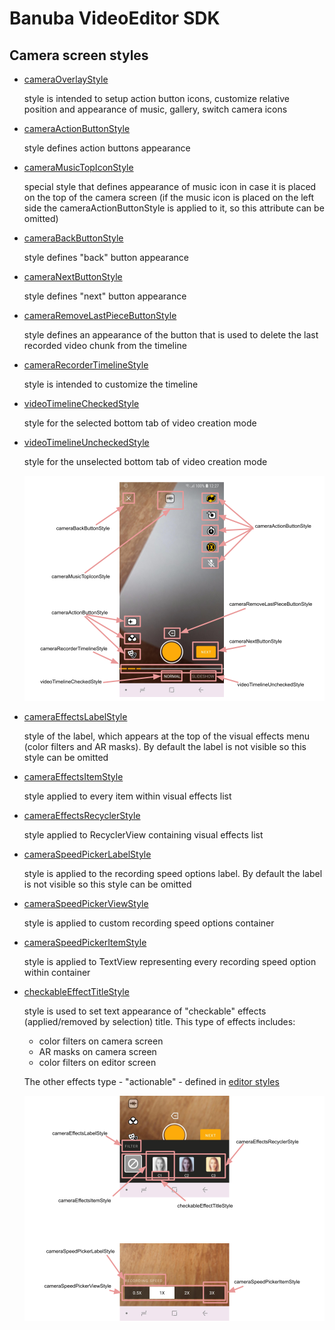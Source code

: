 # Banuba VideoEditor SDK
## Camera screen styles  

- [cameraOverlayStyle](app/src/main/res/values/themes.xml#L24)

    style is intended to setup action button icons, customize relative position and appearance of music, gallery, switch camera icons  
- [cameraActionButtonStyle](app/src/main/res/values/themes.xml#L25)

    style defines action buttons appearance
- [cameraMusicTopIconStyle](app/src/main/res/values/themes.xml#L26)

    special style that defines appearance of music icon in case it is placed on the top of the camera screen (if the music icon is placed on the left side the cameraActionButtonStyle is applied to it, so this attribute can be omitted)
- [cameraBackButtonStyle](app/src/main/res/values/themes.xml#L27)

    style defines "back" button appearance
- [cameraNextButtonStyle](app/src/main/res/values/themes.xml#L28)

    style defines "next" button appearance
- [cameraRemoveLastPieceButtonStyle](app/src/main/res/values/themes.xml#L29)

    style defines an appearance of the button that is used to delete the last recorded video chunk from the timeline
- [cameraRecorderTimelineStyle](app/src/main/res/values/themes.xml#L31)

    style is intended to customize the timeline

- [videoTimelineCheckedStyle](app/src/main/res/values/themes.xml#L18)

    style for the selected bottom tab of video creation mode

- [videoTimelineUncheckedStyle](app/src/main/res/values/themes.xml#L19)

    style for the unselected bottom tab of video creation mode

    ![img](screenshots/camera1.png)
- [cameraEffectsLabelStyle](app/src/main/res/values/themes.xml#L32)

    style of the label, which appears at the top of the visual effects menu (color filters and AR masks). By default the label is not visible so this style can be omitted
- [cameraEffectsItemStyle](app/src/main/res/values/themes.xml#L33)

    style applied to every item within visual effects list
- [cameraEffectsRecyclerStyle](app/src/main/res/values/themes.xml#L34)

    style applied to RecyclerView containing visual effects list
- [cameraSpeedPickerLabelStyle](app/src/main/res/values/themes.xml#L35)

    style is applied to the recording speed options label. By default the label is not visible so this style can be omitted
- [cameraSpeedPickerViewStyle](app/src/main/res/values/themes.xml#L36)

    style is applied to custom recording speed options container
- [cameraSpeedPickerItemStyle](app/src/main/res/values/themes.xml#L37)

    style is applied to TextView representing every recording speed option within container

- [checkableEffectTitleStyle](app/src/main/res/values/themes.xml#L39)

    style is used to set text appearance of "checkable" effects (applied/removed by selection) title. This type of effects includes:
    - color filters on camera screen
    - AR masks on camera screen
    - color filters on editor screen
    
    The other effects type - "actionable" - defined in [editor styles](editor_styles.md#L57)

    ![img](screenshots/camera2.png)